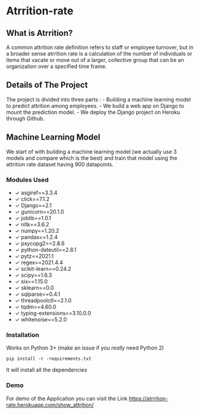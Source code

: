 # Atrrition-rate

## What is Atrrition?
A common attrition rate definition refers to staff or employee turnover, but in a broader sense atrrition rate is a calculation of the number of individuals or items that vacate or move out of a larger, collective group that can be an organization over a specified time frame.

## Details of The Project
The project is divided into three parts :
    - Building a machine learning model to predict attrition among employees.
    - We build a web app on Django to mount the prediction model.
    - We deploy the Django project on Heroku through Github.
    
 ## Machine Learning Model
 We start of with building a machine learning model (we actually use 3 models and compare which is the best) and train that model using the attrition rate dataset having 900 datapoints.
 
 ### Modules Used

- ✓ asgiref==3.3.4
- ✓ click==7.1.2
- ✓ Django==2.1
- ✓ gunicorn==20.1.0
- ✓ joblib==1.0.1
- ✓ nltk==3.6.2
- ✓ numpy==1.20.2
- ✓ pandas==1.2.4
- ✓ psycopg2==2.8.6
- ✓ python-dateutil==2.8.1
- ✓ pytz==2021.1
- ✓ regex==2021.4.4
- ✓ scikit-learn==0.24.2
- ✓ scipy==1.6.3
- ✓ six==1.15.0
- ✓ sklearn==0.0
- ✓ sqlparse==0.4.1
- ✓ threadpoolctl==2.1.0
- ✓ tqdm==4.60.0
- ✓ typing-extensions==3.10.0.0
- ✓ whitenoise==5.2.0


### Installation

Works on Python 3+ (make an issue if you *really* need Python 2)

    pip install -r -requirements.txt

It will install all the dependencies 

### Demo 
For demo of the Application you can visit the Link 
https://atrrition-rate.herokuapp.com/show_attrition/
